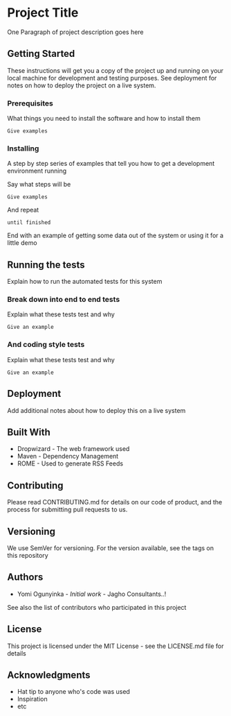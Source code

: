 # Project Title
One Paragraph of project description goes here

## Getting Started

These instructions will get you a copy of the project up and running on your local machine for development and testing purposes. See deployment for notes on how to deploy the project on a live system.

### Prerequisites

What things you need to install the software and how to install them

``` 
Give examples
```
### Installing

A step by step series of examples that tell you how to get a development environment running

Say what steps will be

```
Give examples
```

And repeat

```
until finished
```

End with an example of getting some data out of the system or using it for a little demo

## Running the tests

Explain how to run the automated tests for this system

### Break down into end to end tests

Explain what these tests test and why

```
Give an example
```

### And coding style tests

Explain what these tests test and why

```
Give an example
```

## Deployment

Add additional notes about how to deploy this on a live system

## Built With

-	Dropwizard - The web framework used
-	Maven	-	Dependency Management
-	ROME	-	Used to generate RSS Feeds

## Contributing

Please read CONTRIBUTING.md for details on our code of product, and the process for submitting pull requests to us.

## Versioning

We use SemVer for versioning.  For the version available, see the tags on this repository

## Authors

-	Yomi Ogunyinka	- _Initial work_ - Jagho Consultants..!

See also the list of contributors who participated in this project

## License

This project is licensed under the MIT License - see the LICENSE.md file for details

## Acknowledgments

-	Hat tip to anyone who's code was used
-	Inspiration
-	etc

















































